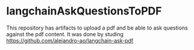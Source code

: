 # langchainAskQuestionsToPDF
This repository has artifacts to upload a pdf and be able to ask questions against the pdf content.
It was done by studing https://github.com/alejandro-ao/langchain-ask-pdf
